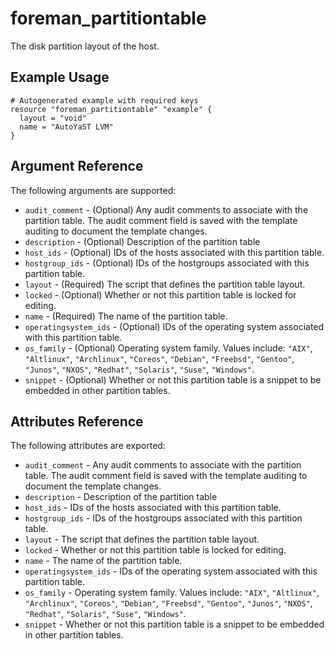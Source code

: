 
# foreman_partitiontable


The disk partition layout of the host.


## Example Usage

```
# Autogenerated example with required keys
resource "foreman_partitiontable" "example" {
  layout = "void"
  name = "AutoYaST LVM"
}
```


## Argument Reference

The following arguments are supported:

- `audit_comment` - (Optional) Any audit comments to associate with the partition table. The audit comment field is saved with the template auditing to document the template changes.
- `description` - (Optional) Description of the partition table
- `host_ids` - (Optional) IDs of the hosts associated with this partition table.
- `hostgroup_ids` - (Optional) IDs of the hostgroups associated with this partition table.
- `layout` - (Required) The script that defines the partition table layout.
- `locked` - (Optional) Whether or not this partition table is locked for editing.
- `name` - (Required) The name of the partition table.
- `operatingsystem_ids` - (Optional) IDs of the operating system associated with this partition table.
- `os_family` - (Optional) Operating system family. Values include: `"AIX"`, `"Altlinux"`, `"Archlinux"`, `"Coreos"`, `"Debian"`, `"Freebsd"`, `"Gentoo"`, `"Junos"`, `"NXOS"`, `"Redhat"`, `"Solaris"`, `"Suse"`, `"Windows"`.
- `snippet` - (Optional) Whether or not this partition table is a snippet to be embedded in other partition tables.


## Attributes Reference

The following attributes are exported:

- `audit_comment` - Any audit comments to associate with the partition table. The audit comment field is saved with the template auditing to document the template changes.
- `description` - Description of the partition table
- `host_ids` - IDs of the hosts associated with this partition table.
- `hostgroup_ids` - IDs of the hostgroups associated with this partition table.
- `layout` - The script that defines the partition table layout.
- `locked` - Whether or not this partition table is locked for editing.
- `name` - The name of the partition table.
- `operatingsystem_ids` - IDs of the operating system associated with this partition table.
- `os_family` - Operating system family. Values include: `"AIX"`, `"Altlinux"`, `"Archlinux"`, `"Coreos"`, `"Debian"`, `"Freebsd"`, `"Gentoo"`, `"Junos"`, `"NXOS"`, `"Redhat"`, `"Solaris"`, `"Suse"`, `"Windows"`.
- `snippet` - Whether or not this partition table is a snippet to be embedded in other partition tables.

